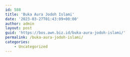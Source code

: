 ```yaml
---
id: 588
title: 'Buka Aura Jodoh Islami'
date: '2023-03-27T01:43:09+00:00'
author: admin
layout: post
guid: 'https://bos.awn.biz.id/buka-aura-jodoh-islami/'
permalink: /buka-aura-jodoh-islami/
categories:
    - Uncategorized
---
```


